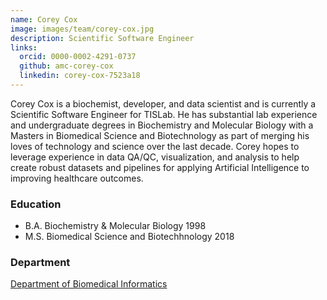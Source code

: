 ```yaml
---
name: Corey Cox
image: images/team/corey-cox.jpg
description: Scientific Software Engineer
links:
  orcid: 0000-0002-4291-0737
  github: amc-corey-cox
  linkedin: corey-cox-7523a18
---
```


Corey Cox is a biochemist, developer, and data scientist and is currently a Scientific Software Engineer for TISLab. He has substantial lab experience and undergraduate degrees in Biochemistry and Molecular Biology with a Masters in Biomedical Science and Biotechnology as part of merging his loves of technology and science over the last decade. Corey hopes to leverage experience in data QA/QC, visualization, and analysis to help create robust datasets and pipelines for applying Artificial Intelligence to improving healthcare outcomes.

### Education

- B.A. Biochemistry & Molecular Biology 1998
- M.S. Biomedical Science and Biotechhnology 2018

### Department

[Department of Biomedical Informatics](https://medschool.cuanschutz.edu/dbmi)